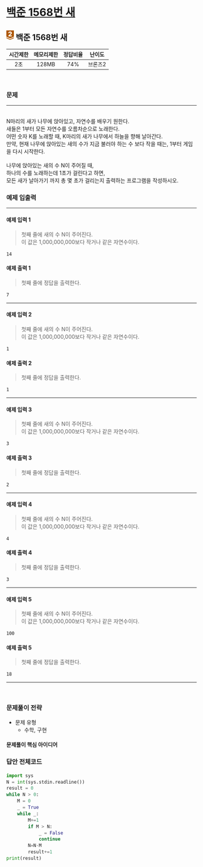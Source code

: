 
# [백준 1568번 새](https://www.acmicpc.net/problem/1568)

## <img src="https://raw.githubusercontent.com/gudals-kim/Studyroom/0c61bf1ad9b6434ff624dbab4012654df8c92b01/codingtest/img/rank/bronze_2.svg" width="20">  백준 1568번 새


| 시간제한 | 메모리제한 | 정답비율 | 난이도  | 
|:----:|:-----:|:----:|:----:|
|  2초  | 128MB | 74%  | 브론즈2 |

<br>

### 문제

---

<br> N마리의 새가 나무에 앉아있고, 자연수를 배우기 원한다.
<br> 새들은 1부터 모든 자연수를 오름차순으로 노래한다.
<br> 어떤 숫자 K를 노래할 때, K마리의 새가 나무에서 하늘을 향해 날아간다.
<br> 만약, 현재 나무에 앉아있는 새의 수가 지금 불러야 하는 수 보다 작을 때는, 1부터 게임을 다시 시작한다.
<br> 
<br> 나무에 앉아있는 새의 수 N이 주어질 때,
<br> 하나의 수를 노래하는데 1초가 걸린다고 하면,
<br> 모든 새가 날아가기 까지 총 몇 초가 걸리는지 출력하는 프로그램을 작성하시오.


### 예제 입출력

---

#### 예제 입력 1
> 첫째 줄에 새의 수 N이 주어진다. <br> 
> 이 값은 1,000,000,000보다 작거나 같은 자연수이다. <br>
```
14
```
#### 예제 출력 1
> 첫째 줄에 정답을 출력한다.
```
7
```
---
#### 예제 입력 2
> 첫째 줄에 새의 수 N이 주어진다. <br> 
> 이 값은 1,000,000,000보다 작거나 같은 자연수이다. <br>
```
1
```
#### 예제 출력 2
> 첫째 줄에 정답을 출력한다.
```
1
```
---
#### 예제 입력 3
> 첫째 줄에 새의 수 N이 주어진다. <br> 
> 이 값은 1,000,000,000보다 작거나 같은 자연수이다. <br>
```
3
```
#### 예제 출력 3
> 첫째 줄에 정답을 출력한다.
```
2
```
---
#### 예제 입력 4
> 첫째 줄에 새의 수 N이 주어진다. <br> 
> 이 값은 1,000,000,000보다 작거나 같은 자연수이다. <br>
```
4
```
#### 예제 출력 4
> 첫째 줄에 정답을 출력한다.
```
3
```
---
#### 예제 입력 5
> 첫째 줄에 새의 수 N이 주어진다. <br> 
> 이 값은 1,000,000,000보다 작거나 같은 자연수이다. <br>
```
100
```
#### 예제 출력 5
> 첫째 줄에 정답을 출력한다.
```
18
```
---


<br>

### 문제풀이 전략
- 문제 유형
  - 수학, 구현


#### 문제풀이 핵심 아이디어



### 답안 전체코드

```py
import sys
N = int(sys.stdin.readline())
result = 0
while N > 0:
    M = 0
    _ = True
    while _:
        M+=1
        if M > N:
            _ = False
            continue
        N=N-M
        result+=1
print(result)
```

